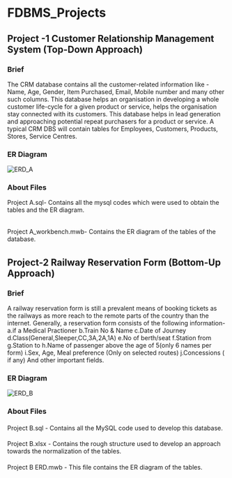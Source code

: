 # FDBMS_Projects
## Project -1 Customer Relationship Management System (Top-Down Approach)
### Brief  
The CRM database contains all the customer-related information like - Name, Age, Gender, Item Purchased, Email, Mobile number and many other such columns. This database helps an organisation in developing a whole customer life-cycle for a given product or service, helps the organisation stay connected with its customers. This database helps in lead generation and approaching potential repeat purchasers for a product or service. A typical CRM DBS will contain tables for Employees, Customers, Products, Stores, Service Centres.
### ER Diagram
![ERD_A](https://user-images.githubusercontent.com/93213994/157722872-b147dbab-2156-4752-9e60-16a7ed7096a5.jpg)
### About Files
Project A.sql- Contains all the mysql codes which were used to obtain the tables and the ER diagram.
######
Project A_workbench.mwb- Contains the ER diagram of the tables of the database.
######
## Project-2 Railway Reservation Form (Bottom-Up Approach)
### Brief
A railway reservation form is still a prevalent means of booking tickets as the railways as more reach to the remote parts of the country than the internet. Generally, a reservation form consists of the following information-
a.if a Medical Practioner
b.Train No & Name
c.Date of Journey 
d.Class(General,Sleeper,CC,3A,2A,1A)
e.No of berth/seat
f.Station from
g.Station to
h.Name of passenger above the age of 5(only 6 names per form)
i.Sex, Age, Meal preference (Only on selected routes)
j.Concessions ( if any)
And other important fields.
####
### ER Diagram
![ERD_B](https://user-images.githubusercontent.com/93213994/157724590-b6e8c042-ccf4-49a7-932b-e0ffd7c788be.jpg)
####
### About Files
####
Project B.sql - Contains all the MySQL code used to develop this database.
####
Project B.xlsx - Contains the rough structure used to develop an approach towards the normalization of the tables.
####
Project B ERD.mwb - This file contains the ER diagram of the tables.





